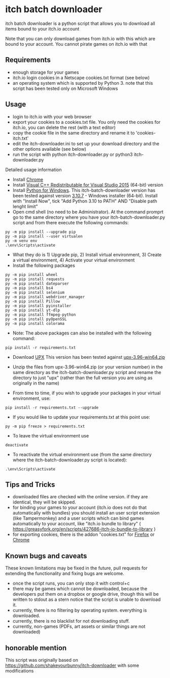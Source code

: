 # itch batch downloader

itch batch downloader is a python script that allows you to download all items bound to your itch.io account

Note that you can only download games from itch.io with this which are bound to your account. You cannot pirate games on
itch.io with that

## Requirements

- enough storage for your games
- itch.io login cookies in a Netscape cookies.txt format (see below)
- an operating system which is supported by Python 3. note that this script has been tested only on Microsoft Windows

## Usage

- login to itch.io with your web browser
- export your cookies to a cookies.txt file. You only need the cookies for itch.io, you can delete the rest (with a text
  editor)
- copy the cookie file in the same directory and rename it to 'cookies-itch.txt'
- edit the itch-downloader.ini to set up your download directory and the other options available (see below)
- run the script with python itch-downloader.py or python3 itch-downloader.py

Detailed usage information
- Install [Chrome](https://www.google.com/intl/en_us/chrome/)
- Install [Visual C++ Redistributable for Visual Studio 2015](https://www.microsoft.com/en-gb/download/details.aspx?id=48145) (64-bit) version
- Install [Python for Windows](https://www.python.org/downloads/windows/). This itch-batch-downloader version has been tested against version [3.10.7](https://www.python.org/downloads/release/python-3107/) - Windows installer (64-bit). Install with "Install Now", tick "Add Python 3.10 to PATH" AND "Disable path lenght limit"
- Open cmd shell (no need to be Administrator). At the command promprt go to the same directory where you have your itch-batch-downloader.py script and from there execute the following commands:
```
py -m pip install --upgrade pip
py -m pip install --user virtualen
py -m venv env
.\env\Scripts\activate
```
- What they do is 1) Upgrade pip, 2) Install virtual environment, 3) Create a virtual environment, 4) Activate your virtual environment
- Install the following packages
```
py -m pip install wheel
py -m pip install requests
py -m pip install dateparser
py -m pip install bs4
py -m pip install selenium
py -m pip install webdriver_manager
py -m pip install Pillow
py -m pip install pyinstaller
py -m pip install yt-dlp
py -m pip install ffmpeg-python
py -m pip install pyOpenSSL
py -m pip install colorama
```
- Note: The above packages can also be installed with the following command:
```
pip install -r requirements.txt
```
- Download [UPX](https://upx.github.io/)
This version has been tested against [upx-3.96-win64.zip](https://github.com/upx/upx/releases/tag/v3.96)
- Unzip the files from upx-3.96-win64.zip (or your version number) in the same directory as the itch-batch-downloader.py script and rename the directory to just "upx" (rather than the full version you are using as originally in the name)

- From time to time, if you wish to upgrade your packages in your virtual environment, use:
```
pip install -r requirements.txt --upgrade
```
- If you would like to update your requirements.txt at this point use:
```
py -m pip freeze > requirements.txt
```
- To leave the virtual environment use
```
deactivate
```
- To reactivate the virtual environment use (from the same directory where the itch-batch-downloader.py script is located):
```
.\env\Scripts\activate
```

## Tips and Tricks

- downloaded files are checked with the online version. if they are identical, they will be skipped.
- for binding your games to your account (itch.io does not do that automatically with bundles) you should install an
  user script extension (like Tampermonkey) and a user scripts which can bind games automatically to your account,
  like "itch.io bundle to library" ( https://greasyfork.org/en/scripts/427686-itch-io-bundle-to-library )
- for exporting cookies, there is the addon "cookies.txt"
  for [Firefox](https://addons.mozilla.org/en-US/firefox/addon/cookies-txt/)
  or [Chrome](https://chrome.google.com/webstore/detail/cookiestxt/njabckikapfpffapmjgojcnbfjonfjfg?hl=en)

## Known bugs and caveats

These known limitations may be fixed in the future, pull requests for extending the functionality and fixing bugs are
welcome.

- once the script runs, you can only stop it with control+c
- there may be games which cannot be downloaded, because the developers put them on a dropbox or google drive, though
  this will be written to stdout as a stern notice that the script is unable to download it.
- currently, there is no filtering by operating system. everything is downloaded.
- currently, there is no blacklist for not downloading stuff.
- currently, non-games (PDFs, art assets or similar things are not downloaded)

## honorable mention

This script was originally based on https://github.com/shakeyourbunny/itch-downloader with some modifications
